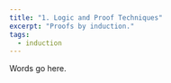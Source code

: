 ```yaml
---
title: "1. Logic and Proof Techniques"
excerpt: "Proofs by induction."
tags:
  - induction
---
```


Words go here.
